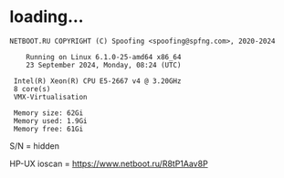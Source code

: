 # loading...
```
NETBOOT.RU COPYRIGHT (C) Spoofing <spoofing@spfng.com>, 2020-2024

	Running on Linux 6.1.0-25-amd64 x86_64
	23 September 2024, Monday, 08:24 (UTC)

 Intel(R) Xeon(R) CPU E5-2667 v4 @ 3.20GHz
 8 core(s)
 VMX-Virtualisation

 Memory size: 62Gi
 Memory used: 1.9Gi
 Memory free: 61Gi
```
S/N = hidden

HP-UX ioscan = https://www.netboot.ru/R8tP1Aav8P
